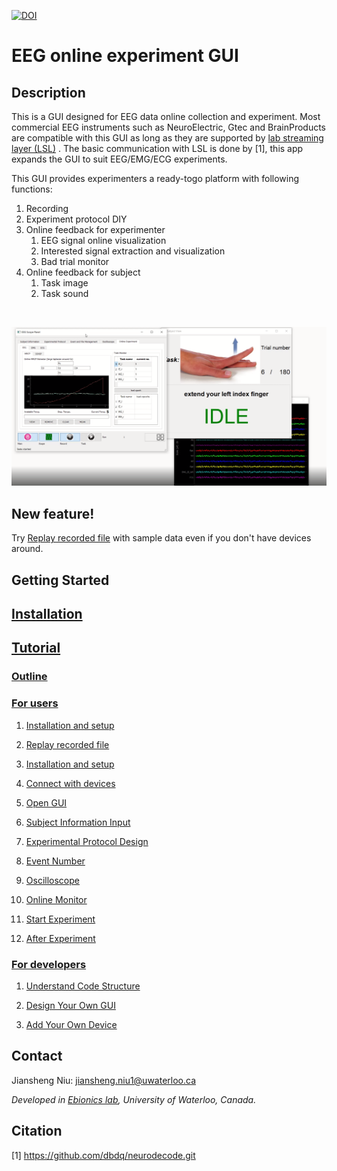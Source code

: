 [![DOI](https://zenodo.org/badge/268858214.svg)](https://zenodo.org/badge/latestdoi/268858214)


# EEG online experiment GUI

## Description

This is a GUI designed for EEG data online collection and experiment. Most commercial EEG 
instruments such as NeuroElectric, Gtec and BrainProducts are compatible with this GUI as 
long as they are supported by [lab streaming layer (LSL)](https://labstreaminglayer.readthedocs.io/info/supported_devices.html) . The basic communication with LSL is done by [1], 
this app expands the GUI to suit EEG/EMG/ECG experiments.

This GUI provides experimenters a ready-togo platform with following functions:
1. Recording
2. Experiment protocol DIY
3. Online feedback for experimenter
    1. EEG signal online visualization
    2. Interested signal extraction and visualization 
    3. Bad trial monitor
4. Online feedback for subject
    1. Task image
    2. Task sound
<br>

![Alt text](docs/tutorial_images/Exp_record.png?raw=true)

## New feature!
Try [Replay recorded file](https://willsniu186.github.io/uw_eboinics_experimental_interface/build/html/Replay.html) with sample data even if you don't have devices around.

## Getting Started


## [Installation](https://willsniu186.github.io/uw_eboinics_experimental_interface/build/html/Installation_and_setup.html)


## [Tutorial](https://willsniu186.github.io/uw_eboinics_experimental_interface/build/html/Tutorial.html)

### [Outline](https://willsniu186.github.io/uw_eboinics_experimental_interface/build/html/Tutorial_outline.html)

### [For users](https://willsniu186.github.io/uw_eboinics_experimental_interface/build/html/Tutorial_for_users.html)

   1. [Installation and setup](https://willsniu186.github.io/uw_eboinics_experimental_interface/build/html/Installation_and_setup.html)

   2. [Replay recorded file](https://willsniu186.github.io/uw_eboinics_experimental_interface/build/html/Replay.html)

   3. [Installation and setup](https://willsniu186.github.io/uw_eboinics_experimental_interface/build/html/Installation_and_setup.html)

   4. [Connect with devices](https://willsniu186.github.io/uw_eboinics_experimental_interface/build/html/Connect_with_device.html)

   5. [Open GUI](https://willsniu186.github.io/uw_eboinics_experimental_interface/build/html/Open_GUI.html)

   6. [Subject Information Input](https://willsniu186.github.io/uw_eboinics_experimental_interface/build/html/Sub_info.html)

   7. [Experimental Protocol Design](https://willsniu186.github.io/uw_eboinics_experimental_interface/build/html/Exp_protocol_design.html)

   8. [Event Number](https://willsniu186.github.io/uw_eboinics_experimental_interface/build/html/Event_number.html)

   9. [Oscilloscope](https://willsniu186.github.io/uw_eboinics_experimental_interface/build/html/Scope.html)

   10. [Online Monitor](https://willsniu186.github.io/uw_eboinics_experimental_interface/build/html/Online_monitor.html)

   11. [Start Experiment](https://willsniu186.github.io/uw_eboinics_experimental_interface/build/html/Start_exp.html)

   12. [After Experiment](https://willsniu186.github.io/uw_eboinics_experimental_interface/build/html/After_exp.html)

### [For developers](https://willsniu186.github.io/uw_eboinics_experimental_interface/build/html/Tutorial_for_developers.html)

   1. [Understand Code Structure](https://willsniu186.github.io/uw_eboinics_experimental_interface/build/html/Understand_the_code_structure.html)

   2. [Design Your Own GUI](https://willsniu186.github.io/uw_eboinics_experimental_interface/build/html/Design_your_own_GUI.html)

   3. [Add Your Own Device](https://willsniu186.github.io/uw_eboinics_experimental_interface/build/html/Add_your_own_device.html)

## Contact
Jiansheng Niu: jiansheng.niu1@uwaterloo.ca

_Developed in [Ebionics lab](https://uwaterloo.ca/engineering-bionics-lab/), University of Waterloo, Canada._
## Citation
[1] https://github.com/dbdq/neurodecode.git

